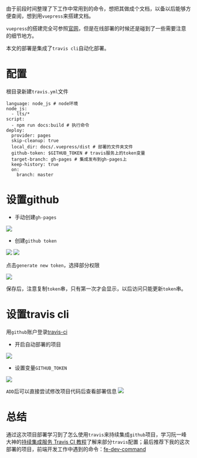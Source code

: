 由于前段时间整理了下工作中常用到的命令，想把其做成个文档，以备以后能够方便查阅，想到用`vuepress`来搭建文档。

`vuepress`的搭建完全可参照[官网](https://vuepress.vuejs.org/zh/)，但是在线部署的时候还是碰到了一些需要注意的细节地方。

本文的部署是集成了`travis cli`自动化部署。

# 配置

根目录新建`travis.yml`文件

```
language: node_js # node环境
node_js:
  - lts/*
script:
  - npm run docs:build # 执行命令
deploy:
  provider: pages
  skip-cleanup: true
  local_dir: docs/.vuepress/dist # 部署的文件夹文件
  github-token: $GITHUB_TOKEN # travis服务上的token变量
  target-branch: gh-pages # 集成发布到gh-pages上
  keep-history: true
  on:
    branch: master
```

# 设置github

* 手动创建`gh-pages`


![](https://user-gold-cdn.xitu.io/2019/9/28/16d77d8259196013?w=378&h=277&f=jpeg&s=27273)
* 创建`github token`


![](https://user-gold-cdn.xitu.io/2019/9/28/16d77d878d13c061?w=221&h=448&f=jpeg&s=27117)
![](https://user-gold-cdn.xitu.io/2019/9/28/16d77d8d83fec119?w=254&h=200&f=jpeg&s=20659)

点击`generate new token`，选择部分权限


![](https://user-gold-cdn.xitu.io/2019/9/28/16d77dc6edc992e0?w=451&h=595&f=png&s=111291)

保存后，注意复制`token`串，只有第一次才会显示，以后访问只能更新`token`串。

# 设置travis cli

用`github`账户登录[travis-ci](https://travis-ci.org/)

* 开启自动部署的项目


![](https://user-gold-cdn.xitu.io/2019/9/28/16d77d0fe3c213bf?w=699&h=57&f=jpeg&s=12145)

* 设置变量`GITHUB_TOKEN`


![](https://user-gold-cdn.xitu.io/2019/9/28/16d77df419dfaf84?w=1059&h=328&f=jpeg&s=54409)

`ADD`后可以直接尝试修改项目代码后查看部署信息
![](https://user-gold-cdn.xitu.io/2019/9/28/16d77e2d6b862a31?w=848&h=435&f=png&s=56576)

# 总结

通过这次项目部署学习到了怎么使用`travis`来持续集成`github`项目，学习阮一峰大神的[持续集成服务 Travis CI 教程](http://www.ruanyifeng.com/blog/2017/12/travis_ci_tutorial.html)了解来部分`travis`配置；最后推荐下我的这次部署的项目，前端开发工作中遇到的命令：[fe-dev-command](https://github.com/one-pupil/fe-dev-command)